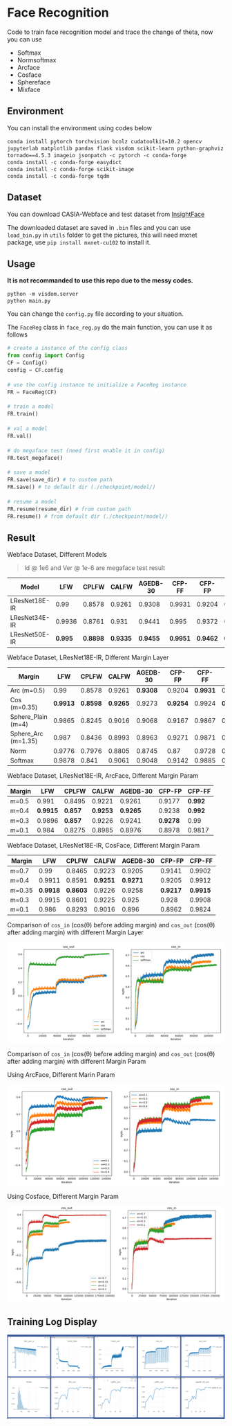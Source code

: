 # Face Recognition

Code to train face recognition model and trace the change of theta, now you can use

* Softmax
* Normsoftmax
* Arcface
* Cosface
* Sphereface
* Mixface

## Environment

You can install the environment using codes below

```shell
conda install pytorch torchvision bcolz cudatoolkit=10.2 opencv jupyterlab matplotlib pandas flask visdom scikit-learn python-graphviz tornado==4.5.3 imageio jsonpatch -c pytorch -c conda-forge
conda install -c conda-forge easydict
conda install -c conda-forge scikit-image
conda install -c conda-forge tqdm
```

## Dataset

You can download CASIA-Webface and test dataset from [InsightFace](https://github.com/deepinsight/insightface/wiki/Model-Zoo)

The downloaded dataset are saved in `.bin` files and you can use `load_bin.py` in `utils` folder to get the pictures, this will need mxnet package, use `pip install mxnet-cu102` to install it.

## Usage

**It is not recommanded to use this repo due to the messy codes.**

```shell
python -m visdom.server
python main.py
```

You can change the `config.py` file according to your situation.

The `FaceReg` class in `face_reg.py` do the main function, you can use it as follows

```python
# create a instance of the config class
from config import Config
CF = Config()
config = CF.config

# use the config instance to initialize a FaceReg instance
FR = FaceReg(CF)

# train a model
FR.train()

# val a model
FR.val()

# do megaface test (need first enable it in config)
FR.test_megaface()

# save a model
FR.save(save_dir) # to custom path
FR.save() # to default dir (./checkpoint/model/)

# resume a model
FR.resume(resume_dir) # from custom path
FR.resume() # from default dir (./checkpoint/model/)
```

## Result

Webface Dataset, Different Models 

> Id @ 1e6 and Ver @ 1e-6 are megaface test result

| Model         | LFW       | CPLFW      | CALFW      | AGEDB-30   | CFP-FF     | CFP-FP     | Id @ 1e6   | Ver @ 1e-6 |
| ------------- | --------- | ---------- | ---------- | ---------- | ---------- | ---------- | ---------- | ---------- |
| LResNet18E-IR | 0.99      | 0.8578     | 0.9261     | 0.9308     | 0.9931     | 0.9204     | 0.8249     | 0.8654     |
| LResNet34E-IR | 0.9936    | 0.8761     | 0.931      | 0.9441     | 0.995      | 0.9372     | 0.8808     | 0.9163     |
| LResNet50E-IR | **0.995** | **0.8898** | **0.9335** | **0.9455** | **0.9951** | **0.9462** | **0.8989** | **0.9279** |

Webface Dataset, LResNet18E-IR, Different Margin Layer

| Margin              | LFW        | CPLFW      | CALFW      | AGEDB-30   | CFP-FP     | CFP-FF     | Id @ 1e6   | Ver @ 1e-6 |
| ------------------- | ---------- | ---------- | ---------- | ---------- | ---------- | ---------- | ---------- | ---------- |
| Arc (m=0.5)         | 0.99       | 0.8578     | 0.9261     | **0.9308** | 0.9204     | **0.9931** | 0.8249     | 0.8654     |
| Cos (m=0.35)        | **0.9913** | **0.8598** | **0.9265** | 0.9273     | **0.9254** | 0.9924     | **0.8373** | **0.8688** |
| Sphere_Plain (m=4)  | 0.9865     | 0.8245     | 0.9016     | 0.9068     | 0.9167     | 0.9867     | 0.6541     | 0.7213     |
| Sphere_Arc (m=1.35) | 0.987      | 0.8436     | 0.8993     | 0.8963     | 0.9271     | 0.9871     | 0.5572     | 0.5473     |
| Norm                | 0.9776     | 0.7976     | 0.8805     | 0.8745     | 0.87       | 0.9728     | 0.5956     | 0.6099     |
| Softmax             | 0.9878     | 0.841      | 0.9061     | 0.9048     | 0.9142     | 0.9885     | 0.7241     | 0.7773     |

Webface Dataset, LResNet18E-IR, ArcFace, Different Margin Param

| Margin | LFW        | CPLFW     | CALFW      | AGEDB-30   | CFP-FP     | CFP-FF    |
| ------ | ---------- | --------- | ---------- | ---------- | ---------- | --------- |
| m=0.5  | 0.991      | 0.8495    | 0.9221     | 0.9261     | 0.9177     | **0.992** |
| m=0.4  | **0.9915** | **0.857** | **0.9253** | **0.9265** | 0.9238     | **0.992** |
| m=0.3  | 0.9896     | **0.857** | 0.9226     | 0.9241     | **0.9278** | 0.99      |
| m=0.1  | 0.984      | 0.8275    | 0.8985     | 0.8976     | 0.8978     | 0.9817    |

Webface Dataset, LResNet18E-IR, CosFace, Different Margin Param

| Margin | LFW        | CPLFW      | CALFW      | AGEDB-30   | CFP-FP     | CFP-FF     |
| ------ | ---------- | ---------- | ---------- | ---------- | ---------- | ---------- |
| m=0.7  | 0.99       | 0.8465     | 0.9223     | 0.9205     | 0.9141     | 0.9902     |
| m=0.4  | 0.9911     | 0.8591     | **0.9251** | **0.9271** | 0.9205     | 0.9912     |
| m=0.35 | **0.9918** | **0.8603** | 0.9226     | 0.9258     | **0.9217** | **0.9915** |
| m=0.3  | 0.9915     | 0.8601     | 0.9225     | 0.925      | 0.928      | 0.9908     |
| m=0.1  | 0.986      | 0.8293     | 0.9016     | 0.896      | 0.8962     | 0.9824     |

Comparison of `cos_in` (cos(θ) before adding margin) and `cos_out` (cos(θ) after adding margin) with different Margin Layer

![image-20200922100003029](markdown_images/image-20200922100003029.png)

Comparison of `cos_in` (cos(θ) before adding margin) and `cos_out` (cos(θ) after adding margin) with different Margin Param

Using ArcFace, Different Marin Param

![image-20200922224732200](markdown_images/image-20200922224732200.png)

Using Cosface, Different Margin Param

![image-20200922232639037](markdown_images/image-20200922232639037.png)

## Training Log Display

![image-20201110232129651](markdown_images/image-20201110232129651.png)
